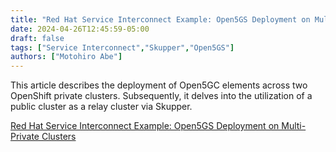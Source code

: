 ```yaml
---
title: "Red Hat Service Interconnect Example: Open5GS Deployment on Multi-Private Clusters"
date: 2024-04-26T12:45:59-05:00
draft: false
tags: ["Service Interconnect","Skupper","Open5GS"]
authors: ["Motohiro Abe"]
---
```


This article describes the deployment of Open5GC elements across two OpenShift private clusters. Subsequently, it delves into the utilization of a public cluster as a relay cluster via Skupper.

[Red Hat Service Interconnect Example: Open5GS Deployment on Multi-Private Clusters](https://cloudcult.dev/red-hat-service-interconnect-example-open5gs-deployment-on-multi-private-clusters-2/)
